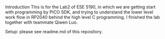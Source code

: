 Introduction 
This is for the Lab2 of ESE 5190, in which we are getting start with programming by PICO SDK, and trying to understand the lower level work flow in RP2040 behind the high level C programming.
I finished the lab together with teammate Qiwen Luo. 

Setup: please see readme.md of this repository. 
